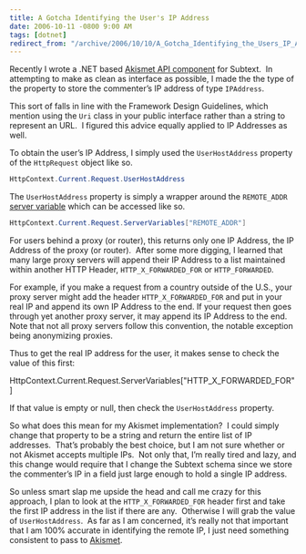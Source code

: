 ```yaml
---
title: A Gotcha Identifying the User's IP Address
date: 2006-10-11 -0800 9:00 AM
tags: [dotnet]
redirect_from: "/archive/2006/10/10/A_Gotcha_Identifying_the_Users_IP_Address.aspx/"
---
```


Recently I wrote a .NET based [Akismet API
component](https://haacked.com/archive/2006/09/26/Subtext_Akismet_API.aspx "Subtext Akismet API")
for Subtext.  In
attempting to make as clean as interface as possible, I made the the
type of the property to store the commenter’s IP address of type
`IPAddress`.

This sort of falls in line with the Framework Design Guidelines, which
mention using the `Uri` class in your public interface rather than a
string to represent an URL.  I figured this advice equally applied to IP
Addresses as well.

To obtain the user’s IP Address, I simply used the `UserHostAddress`
property of the `HttpRequest` object like so.

```csharp
HttpContext.Current.Request.UserHostAddress
```

The `UserHostAddress` property is simply a wrapper around the
`REMOTE_ADDR` [server
variable](http://www.w3schools.com/asp/coll_servervariables.asp "ASP Server Variables")
which can be accessed like so.

```csharp
HttpContext.Current.Request.ServerVariables["REMOTE_ADDR"]
```

For users behind a proxy (or router), this returns only one IP Address,
the IP Address of the proxy (or router).  After some more digging, I
learned that many large proxy servers will append their IP Address to a
list maintained within another HTTP Header, `HTTP_X_FORWARDED_FOR` or
`HTTP_FORWARDED`.

For example, if you make a request from a country outside of the U.S.,
your proxy server might add the header `HTTP_X_FORWARDED_FOR` and put in
your real IP and append its own IP Address to the end. If your request
then goes through yet another proxy server, it may append its IP Address
to the end.  Note that not all proxy servers follow this convention, the
notable exception being anonymizing proxies.

Thus to get the real IP address for the user, it makes sense to check
the value of this first:

HttpContext.Current.Request.ServerVariables["HTTP\_X\_FORWARDED\_FOR"]

If that value is empty or null, then check the `UserHostAddress`
property.

So what does this mean for my Akismet implementation?  I could simply
change that property to be a string and return the entire list of IP
addresses.  That’s probably the best choice, but I am not sure whether
or not Akismet accepts multiple IPs.  Not only that, I’m really tired
and lazy, and this change would require that I change the Subtext schema
since we store the commenter’s IP in a field just large enough to hold a
single IP address.

So unless smart slap me upside the head and call me crazy for this
approach, I plan to look at the `HTTP_X_FORWARDED_FOR` header first and
take the first IP address in the list if there are any.  Otherwise I
will grab the value of `UserHostAddress`.  As far as I am concerned,
it’s really not that important that I am 100% accurate in identifying
the remote IP, I just need something consistent to pass to
[Akismet](http://akismet.com/ "Akismet").

